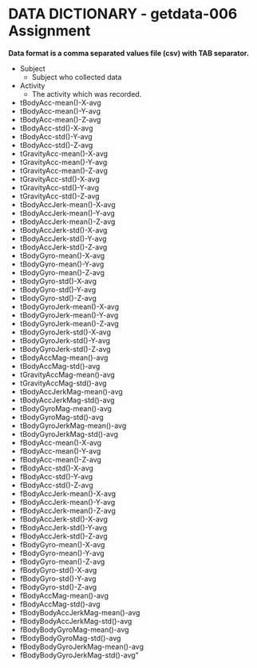 # DATA DICTIONARY - getdata-006 Assignment

**Data format is a comma separated values file (csv) with TAB separator.**

* Subject    
  * Subject who collected data
* Activity   
  * The activity which was recorded.
* tBodyAcc-mean()-X-avg
* tBodyAcc-mean()-Y-avg
* tBodyAcc-mean()-Z-avg
* tBodyAcc-std()-X-avg
* tBodyAcc-std()-Y-avg
* tBodyAcc-std()-Z-avg
* tGravityAcc-mean()-X-avg
* tGravityAcc-mean()-Y-avg
* tGravityAcc-mean()-Z-avg
* tGravityAcc-std()-X-avg
* tGravityAcc-std()-Y-avg
* tGravityAcc-std()-Z-avg
* tBodyAccJerk-mean()-X-avg
* tBodyAccJerk-mean()-Y-avg
* tBodyAccJerk-mean()-Z-avg
* tBodyAccJerk-std()-X-avg
* tBodyAccJerk-std()-Y-avg
* tBodyAccJerk-std()-Z-avg
* tBodyGyro-mean()-X-avg
* tBodyGyro-mean()-Y-avg
* tBodyGyro-mean()-Z-avg
* tBodyGyro-std()-X-avg
* tBodyGyro-std()-Y-avg
* tBodyGyro-std()-Z-avg
* tBodyGyroJerk-mean()-X-avg
* tBodyGyroJerk-mean()-Y-avg
* tBodyGyroJerk-mean()-Z-avg
* tBodyGyroJerk-std()-X-avg
* tBodyGyroJerk-std()-Y-avg
* tBodyGyroJerk-std()-Z-avg
* tBodyAccMag-mean()-avg
* tBodyAccMag-std()-avg
* tGravityAccMag-mean()-avg
* tGravityAccMag-std()-avg
* tBodyAccJerkMag-mean()-avg
* tBodyAccJerkMag-std()-avg
* tBodyGyroMag-mean()-avg
* tBodyGyroMag-std()-avg
* tBodyGyroJerkMag-mean()-avg
* tBodyGyroJerkMag-std()-avg
* fBodyAcc-mean()-X-avg
* fBodyAcc-mean()-Y-avg
* fBodyAcc-mean()-Z-avg
* fBodyAcc-std()-X-avg
* fBodyAcc-std()-Y-avg
* fBodyAcc-std()-Z-avg
* fBodyAccJerk-mean()-X-avg
* fBodyAccJerk-mean()-Y-avg
* fBodyAccJerk-mean()-Z-avg
* fBodyAccJerk-std()-X-avg
* fBodyAccJerk-std()-Y-avg
* fBodyAccJerk-std()-Z-avg
* fBodyGyro-mean()-X-avg
* fBodyGyro-mean()-Y-avg
* fBodyGyro-mean()-Z-avg
* fBodyGyro-std()-X-avg
* fBodyGyro-std()-Y-avg
* fBodyGyro-std()-Z-avg
* fBodyAccMag-mean()-avg
* fBodyAccMag-std()-avg
* fBodyBodyAccJerkMag-mean()-avg
* fBodyBodyAccJerkMag-std()-avg
* fBodyBodyGyroMag-mean()-avg
* fBodyBodyGyroMag-std()-avg
* fBodyBodyGyroJerkMag-mean()-avg
* fBodyBodyGyroJerkMag-std()-avg"

